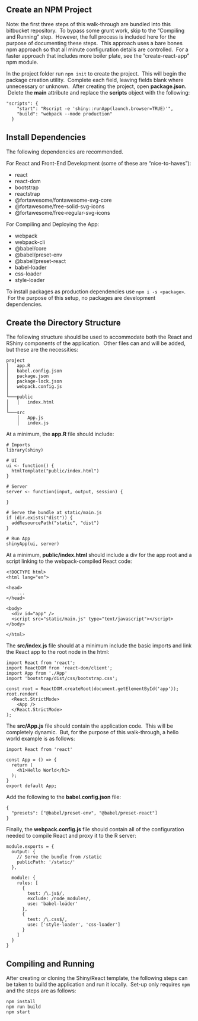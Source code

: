 Create an NPM Project
---------------------

Note: the first three steps of this walk-through are bundled into this bitbucket repository.  To bypass some grunt work, skip to the “Compiling and Running” step.  However, the full process is included here for the purpose of documenting these steps.  This approach uses a bare bones npm approach so that all minute configuration details are controlled.  For a faster approach that includes more boiler plate, see the “create-react-app” npm module.

In the project folder run `npm init` to create the project.  This will begin the package creation utility.  Complete each field, leaving fields blank where unnecessary or unknown.  After creating the project, open **package.json.**  Delete the **main** attribute and replace the **scripts** object with the following:

```
"scripts": {
    "start": "Rscript -e 'shiny::runApp(launch.browser=TRUE)'",
    "build": "webpack --mode production"
  }
```

Install Dependencies
--------------------

The following dependencies are recommended.

For React and Front-End Development (some of these are “nice-to-haves”):

*   react
*   react-dom
*   bootstrap
*   reactstrap
*   @fortawesome/fontawesome-svg-core
*   @fortawesome/free-solid-svg-icons
*   @fortawesome/free-regular-svg-icons

For Compiling and Deploying the App:

*   webpack
*   webpack-cli
*   @babel/core
*   @babel/preset-env
*   @babel/preset-react
*   babel-loader
*   css-loader
*   style-loader

To install packages as production dependencies use `npm i -s <package>`.  For the purpose of this setup, no packages are development dependencies.

Create the Directory Structure
------------------------------

The following structure should be used to accommodate both the React and RShiny components of the application.  Other files can and will be added, but these are the necessities:

```
project
│	app.R
│	babel.config.json
│	package.json
│	package-lock.json
│	webpack.config.js
│
└───public
│   │   index.html
│   
└───src
    │   App.js
    │   index.js
```

At a minimum, the **app.R** file should include:

```
# Imports
library(shiny)

# UI
ui <- function() {
  htmlTemplate("public/index.html")
}

# Server
server <- function(input, output, session) {

}

# Serve the bundle at static/main.js
if (dir.exists("dist")) {
  addResourcePath("static", "dist")
}

# Run App
shinyApp(ui, server)
```

At a minimum, **public/index.html** should include a div for the app root and a script linking to the webpack-compiled React code:

```
<!DOCTYPE html>
<html lang="en">

<head>
	...
</head>

<body>
  <div id="app" />
  <script src="static/main.js" type="text/javascript"></script>
</body>

</html>
```

The **src/index.js** file should at a minimum include the basic imports and link the React app to the root node in the html:

```
import React from 'react';
import ReactDOM from 'react-dom/client';
import App from './App'
import 'bootstrap/dist/css/bootstrap.css';

const root = ReactDOM.createRoot(document.getElementById('app'));
root.render(
  <React.StrictMode>
    <App />
  </React.StrictMode>
);
```

The **src/App.js** file should contain the application code.  This will be completely dynamic.  But, for the purpose of this walk-through, a hello world example is as follows:

```
import React from 'react'

const App = () => {
  return (
    <h1>Hello World</h1>
  );
}
export default App;
```

Add the following to the **babel.config.json** file:

```
{
  "presets": ["@babel/preset-env", "@babel/preset-react"]
}
```

Finally, the **webpack.config.js** file should contain all of the configuration needed to compile React and proxy it to the R server:

```
module.exports = {
  output: {
    // Serve the bundle from /static
    publicPath: '/static/'
  },

  module: {
    rules: [
      {
        test: /\.js$/,
        exclude: /node_modules/,
        use: 'babel-loader'
      },
      {
        test: /\.css$/,
        use: ['style-loader', 'css-loader']
      }
    ]
  }
}
```

Compiling and Running
---------------------

After creating or cloning the Shiny/React template, the following steps can be taken to build the application and run it locally.  Set-up only requires `npm` and the steps are as follows:

```
npm install
npm run build
npm start
```
